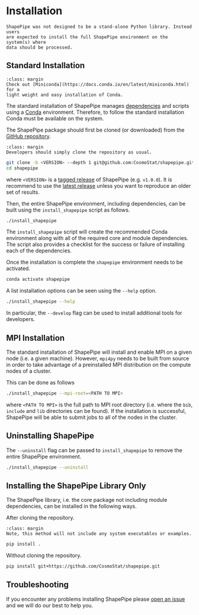 # Installation

```{attention}
ShapePipe was not designed to be a stand-alone Python library. Instead users
are expected to install the full ShapePipe environment on the system(s) where
data should be processed.
```

## Standard Installation

```{tip}
:class: margin
Check out [Miniconda](https://docs.conda.io/en/latest/miniconda.html) for a
light weight and easy installation of Conda.
```

The standard installation of ShapePipe manages [dependencies](dependencies.md)
and scripts using a [Conda](https://docs.conda.io/en/latest/) environment.
Therefore, to follow the standard installation Conda must be available on the
system.

The ShapePipe package should first be cloned (or downloaded) from the
[GitHub repository](https://github.com/CosmoStat/shapepipe).

```{note}
:class: margin
Developers should simply clone the repository as usual.
```
```bash
git clone -b <VERSION> --depth 1 git@github.com:CosmoStat/shapepipe.git
cd shapepipe
```

where `<VERSION>` is a
[tagged release](https://github.com/CosmoStat/shapepipe/releases) of ShapePipe
(e.g. `v1.0.0`). It is recommend to use the
[latest release](https://github.com/CosmoStat/shapepipe/releases/latest)
unless you want to reproduce an older set of results.

Then, the entire ShapePipe environment, including dependencies, can be built
using the `install_shapepipe` script as follows.

```bash
./install_shapepipe
```

The `install_shapepipe` script will create the recommended Conda environment
along with all of the required core and module dependencies. The script also
provides a checklist for the success or failure of installing each of the
dependencies.

Once the installation is complete the `shapepipe` environment needs to be
activated.

```bash
conda activate shapepipe
```

A list installation options can be seen using the `--help` option.

```bash
./install_shapepipe --help
```

In particular, the `--develop` flag can be used to install additional tools
for developers.

## MPI Installation

The standard installation of ShapePipe will install and enable MPI on a given
node (i.e. a given machine). However, `mpi4py` needs to be built from source
in order to take advantage of a preinstalled MPI distribution on the compute
nodes of a cluster.

This can be done as follows

```bash
./install_shapepipe --mpi-root=<PATH TO MPI>
```

where `<PATH TO MPI>` is the full path to MPI root directory (i.e. where the
`bib`, `include` and `lib` directories can be found). If the installation is
successful, ShapePipe will be able to submit jobs to all of the nodes in the
cluster.

## Uninstalling ShapePipe

The `--uninstall` flag can be passed to `install_shapepipe` to remove the
entire ShapePipe environment.

```bash
./install_shapepipe --uninstall
```

## Installing the ShapePipe Library Only

The ShapePipe library, i.e. the core package not including module
dependencies, can be installed in the following ways.

After cloning the repository.

```{warning}
:class: margin
Note, this method will not include any system executables or examples.
```
```bash
pip install .
```

Without cloning the repository.

```bash
pip install git+https://github.com/CosmoStat/shapepipe.git
```

## Troubleshooting

If you encounter any problems installing ShapePipe please
[open an issue](https://github.com/CosmoStat/shapepipe/issues/new/choose) and
we will do our best to help you.
